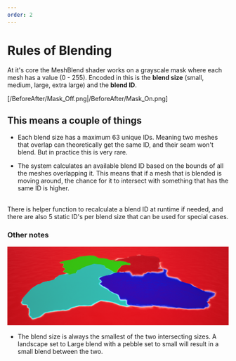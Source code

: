 ```yaml
---
order: 2
---
```


# Rules of Blending

At it's core the MeshBlend shader works on a grayscale mask where each mesh has a value (0 - 255). Encoded in this is the **blend size** (small, medium, large, extra large) and the **blend ID**.

[/BeforeAfter/Mask_Off.png|/BeforeAfter/Mask_On.png]

## This means a couple of things

- Each blend size has a maximum 63 unique IDs. Meaning two meshes that overlap can theoretically get the same ID, and their seam won't blend. But in practice this is very rare.

- The system calculates an available blend ID based on the bounds of all the meshes overlapping it. This means that if a mesh that is blended is moving around, the chance for it to intersect with something that has the same ID is higher.
<br>
There is helper function to recalculate a blend ID at runtime if needed, and there are also 5 static ID's per blend size that can be used for special cases.

### Other notes

![Different blend sizes in debug view](</Getting started/BlendSizes_Debug.png>)

- The blend size is always the smallest of the two intersecting sizes. A landscape set to Large blend with a pebble set to small will result in a small blend between the two.
